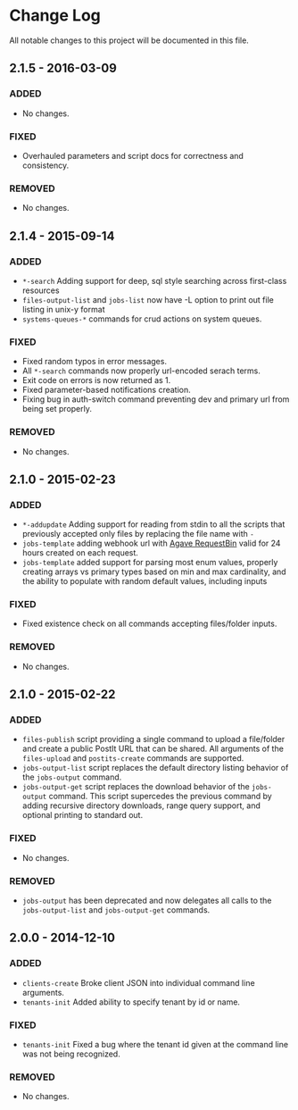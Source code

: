 # Change Log
All notable changes to this project will be documented in this file.

## 2.1.5 - 2016-03-09
### ADDED
- No changes.

### FIXED
- Overhauled parameters and script docs for correctness and consistency.

### REMOVED
- No changes.

## 2.1.4 - 2015-09-14
### ADDED
- `*-search` Adding support for deep, sql style searching across first-class resources
- `files-output-list` and `jobs-list` now have -L option to print out file listing in unix-y format
- `systems-queues-*` commands for crud actions on system queues.

### FIXED
- Fixed random typos in error messages.
- All `*-search` commands now properly url-encoded serach terms.
- Exit code on errors is now returned as 1.
- Fixed parameter-based notifications creation.
- Fixing bug in auth-switch command preventing dev and primary url from being set properly.

### REMOVED
- No changes.

## 2.1.0 - 2015-02-23
### ADDED
- `*-addupdate` Adding support for reading from stdin to all the scripts that previously accepted only files by replacing the file name with `-`
- `jobs-template` adding webhook url with [Agave RequestBin](http://requestbin.agaveapi.co/) valid for 24 hours created on each request.
- `jobs-template` added support for parsing most enum values, properly creating arrays vs primary types based on min and max cardinality, and the ability to populate with random default values, including inputs

### FIXED
- Fixed existence check on all commands accepting files/folder inputs.

### REMOVED
- No changes.


## 2.1.0 - 2015-02-22
### ADDED
- `files-publish` script providing a single command to upload a file/folder and create a public PostIt URL that can be shared. All arguments of the `files-upload` and `postits-create` commands are supported.
- `jobs-output-list` script replaces the default directory listing behavior of the `jobs-output` command.
- `jobs-output-get` script replaces the download behavior of the `jobs-output` command. This script supercedes the previous command by adding recursive directory downloads, range query support, and optional printing to standard out.

### FIXED
- No changes.

### REMOVED
- `jobs-output` has been deprecated and now delegates all calls to the `jobs-output-list` and `jobs-output-get` commands.


## 2.0.0 - 2014-12-10
### ADDED
- `clients-create` Broke client JSON into individual command line arguments.
- `tenants-init` Added ability to specify tenant by id or name.

### FIXED
- `tenants-init` Fixed a bug where the tenant id given at the command line was not being recognized.

### REMOVED
- No changes.
